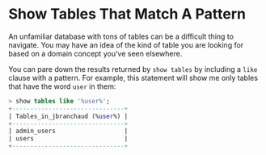 # Show Tables That Match A Pattern

An unfamiliar database with tons of tables can be a difficult thing to navigate. You may have an idea of the kind of table you are looking for based on a domain concept you've seen elsewhere.

You can pare down the results returned by `show tables` by including a `like` clause with a pattern. For example, this statement will show me only tables that have the word `user` in them:

```sql
> show tables like '%user%';
+-------------------------------+
| Tables_in_jbranchaud (%user%) |
+-------------------------------+
| admin_users                   |
| users                         |
+-------------------------------+
```
